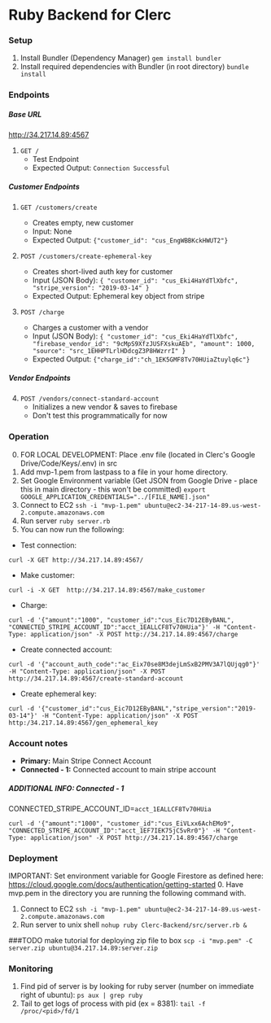 # Ruby Backend for Clerc

### Setup 
1. Install Bundler (Dependency Manager)
```gem install bundler```
2. Install required dependencies with Bundler (in root directory)
```bundle install```

### Endpoints

##### Base URL
http://34.217.14.89:4567

1. ```GET /```
    - Test Endpoint
    - Expected Output: ```Connection Successful```

##### Customer Endpoints

1. ```GET /customers/create```
    - Creates empty, new customer
    - Input: None
    - Expected Output: ```{"customer_id": "cus_EngWBBKckHWUT2"}```

2. ```POST /customers/create-ephemeral-key```
    - Creates short-lived auth key for customer
    - Input (JSON Body): ```{
                  "customer_id": "cus_Eki4HaYdTlXbfc",
                  "stripe_version": "2019-03-14"
                }```
    - Expected Output: Ephemeral key object from stripe

3. ```POST /charge```
    - Charges a customer with a vendor
    - Input (JSON Body): ```{
                              "customer_id": "cus_Eki4HaYdTlXbfc",
                              "firebase_vendor_id": "9cMpS9XfzJUSFXskuAEb",
                              "amount": 1000,
                              "source": "src_1EHHPTLrlHDdcgZ3P8HWzrrI"
                            }```
    - Expected Output: ```{"charge_id":"ch_1EK5GMF8Tv70HUiaZtuylq6c"}```
    
##### Vendor Endpoints

4. ```POST /vendors/connect-standard-account```
    - Initializes a new vendor & saves to firebase
    - Don't test this programmatically for now
    
### Operation
0. FOR LOCAL DEVELOPMENT: Place .env file (located in Clerc's Google Drive/Code/Keys/.env) in src
0. Add mvp-1.pem from lastpass to a file in your home directory.
0. Set Google Environment variable (Get JSON from Google Drive - place this in main directory - this won't be committed)
```export GOOGLE_APPLICATION_CREDENTIALS="../[FILE_NAME].json"```
1. Connect to EC2
```ssh -i "mvp-1.pem" ubuntu@ec2-34-217-14-89.us-west-2.compute.amazonaws.com```
2. Run server
```ruby server.rb```
3. You can now run the following:
- Test connection:

```curl -X GET http://34.217.14.89:4567/```

- Make customer:

```curl -i -X GET  http://34.217.14.89:4567/make_customer```
- Charge: 

```curl -d '{"amount":"1000", "customer_id":"cus_Eic7D12EByBANL", "CONNECTED_STRIPE_ACCOUNT_ID":"acct_1EALLCF8Tv70HUia"}' -H "Content-Type: application/json" -X POST http://34.217.14.89:4567/charge```
- Create connected account:

```curl -d '{"account_auth_code":"ac_Eix70se8M3dejLmSxB2PMV3A7lQUjqg0"}' -H "Content-Type: application/json" -X POST http://34.217.14.89:4567/create-standard-account```

- Create ephemeral key:

```curl -d '{"customer_id":"cus_Eic7D12EByBANL","stripe_version":"2019-03-14"}' -H "Content-Type: application/json" -X POST http:/34.217.14.89:4567/gen_ephemeral_key```

### Account notes
- **Primary:** Main Stripe Connect Account
- **Connected - 1:** Connected account to main stripe account

##### ADDITIONAL INFO: Connected - 1 
CONNECTED_STRIPE_ACCOUNT_ID=```acct_1EALLCF8Tv70HUia```
``` 
curl -d '{"amount":"1000", "customer_id":"cus_EiVLxx6AchEMo9", "CONNECTED_STRIPE_ACCOUNT_ID":"acct_1EF7IEK75jC5vRr0"}' -H "Content-Type: application/json" -X POST http://34.217.14.89:4567/charge
```

### Deployment
IMPORTANT: Set environment variable for Google Firestore as defined here: https://cloud.google.com/docs/authentication/getting-started
0. Have mvp.pem in the directory you are running the following command with.
1. Connect to EC2
```ssh -i "mvp-1.pem" ubuntu@ec2-34-217-14-89.us-west-2.compute.amazonaws.com```
2. Run server to unix shell
```nohup ruby Clerc-Backend/src/server.rb &```

###TODO make tutorial for deploying zip file to box
```scp -i "mvp.pem" -C server.zip ubuntu@34.217.14.89:server.zip```

### Monitoring
1. Find pid of server is by looking for ruby server (number on immediate right of ubuntu):
```ps aux | grep ruby```
2. Tail to get logs of process with pid (ex <pid> = 8381):
````tail -f /proc/<pid>/fd/1````
